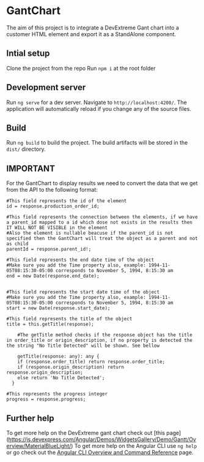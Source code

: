 # GantChart
The aim of this project is to integrate a DevExtreme Gant chart into a customer HTML element and export it as a StandAlone component.

## Intial setup

Clone the project from the repo
Run `npm i` at the root folder

## Development server

Run `ng serve` for a dev server. Navigate to `http://localhost:4200/`. The application will automatically reload if you change any of the source files.

## Build

Run `ng build` to build the project. The build artifacts will be stored in the `dist/` directory.

## IMPORTANT
For the GantChart to display results we need to convert the data that we get from the API to the following format:

	#This field represents the id of the element
	id = response.production_order_id;
	
	#This field represents the connection between the elements, if we have a parent_id mapped to a id which dose not exists in the results then IT WILL NOT BE VISIBLE in the element
	#Also the element is nullable beacuse if the parent_id is not specified then the GantChart will treat the object as a parent and not as child 
	parentId = response.parent_id!;
	
	#This field represents the end date time of the object
	#Make sure you add the Time property also, example: 1994-11-05T08:15:30-05:00 corresponds to November 5, 1994, 8:15:30 am
	end = new Date(response.end_date);
	
	
	#This field represents the start date time of the object
	#Make sure you add the Time property also, example: 1994-11-05T08:15:30-05:00 corresponds to November 5, 1994, 8:15:30 am
	start = new Date(response.start_date);
	
	#This field represents the title of the object
	title = this.getTitle(response);
	
		#The getTitle method checks if the response object has the title in order_title or origin_description, if no property is detected the the string "No Title Detected" will be shown. See bellow
		
		getTitle(response: any): any {
		if (response.order_title) return response.order_title;
		if (response.origin_description) return response.origin_description;
		else return 'No Title Detected';
	  }
		
	#This represents the progress integer
	progress = response.progress;


## Further help

To get more help on the DevExtreme gant chart check out [this page] (https://js.devexpress.com/Angular/Demos/WidgetsGallery/Demo/Gantt/Overview/MaterialBlueLight/)
To get more help on the Angular CLI use `ng help` or go check out the [Angular CLI Overview and Command Reference](https://angular.io/cli) page.


